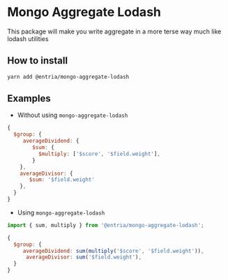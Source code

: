 # Mongo Aggregate Lodash

This package will make you write aggregate in a more terse way much like lodash utilities

## How to install
```bash
yarn add @entria/mongo-aggregate-lodash
```

## Examples

- Without using `mongo-aggregate-lodash`

````jsx
{
  $group: {
     averageDividend: {
        $sum: {
          $multiply: ['$score', '$field.weight'],
        }
    },
    averageDivisor: {
       $sum: '$field.weight'
    },
  }
}
````

- Using `mongo-aggregate-lodash` 
```jsx
import { sum, multiply } from '@entria/mongo-aggregate-lodash';

{
  $group: {
     averageDividend: sum(multiply('$score', '$field.weight')),
      averageDivisor: sum('$field.weight'),
  }
}
```
